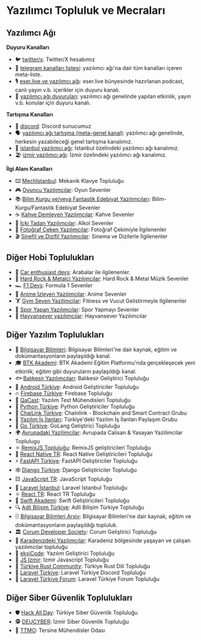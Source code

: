 # Yazılımcı Topluluk ve Mecraları

## Yazılımcı Ağı

**Duyuru Kanalları**

- 🐦 [twitter/x](https://x.com/yazilimciagi): Twitter/X hesabımız  
- 📢 [telegram kanalları listesi](https://t.me/yazilimciagi_kanallar): yazılımcı ağı'na dair tüm kanalları içeren meta-liste.  
- 🎙️ [eser.live ve yazılımcı ağı](https://t.me/eserlive): eser.live bünyesinde hazırlanan podcast, canlı yayın v.b. içerikler için duyuru kanalı.  
- 📣 [yazılımcı ağı duyuruları](https://t.me/yazilimciagi): yazılımcı ağı genelinde yapılan etkinlik, yayın v.b. konular için duyuru kanalı.  

**Tartışma Kanalları**

- 💬 [discord](https://discord.com/invite/ckS4huSvEk): Discord sunucumuz  
- 🗣️ [yazılımcı ağı tartışma (meta-genel kanal)](https://t.me/yazilimciagi_tartisma): yazılımcı ağı genelinde, herkesin yazabileceği genel tartışma kanalımız.  
- 🌆 [istanbul yazılımcı ağı](https://t.me/yazilimciagi_istanbul): İstanbul özelindeki yazılımcı ağı kanalımız.  
- 🏖️ [izmir yazılımcı ağı](https://t.me/yazilimciagi_izmir): İzmir özelindeki yazılımcı ağı kanalımız.  

**İlgi Alanı Kanalları**

- ⌨️ [MechIstanbul](https://t.me/mechistanbul): Mekanik Klavye Topluluğu  
- 🎮 [Oyuncu Yazılımcılar](https://t.me/oyunyazilim): Oyun Sevenler  
- 📚 [Bilim Kurgu ve/veya Fantastik Edebiyat Yazılımcıları](https://t.me/bilimkurguyazilim): Bilim-Kurgu/Fantastik Edebiyat Sevenler  
- ☕ [Kahve Demleyen Yazılımcılar](https://t.me/kahveciyazilimcilar): Kahve Sevenler  
- 🍷 [İçki Tadan Yazılımcılar](https://t.me/ickiyazilim): Alkol Sevenler  
- 📸 [Fotoğraf Çeken Yazılımcılar](https://t.me/fotoyazilim): Fotoğraf Çekimiyle İlgilenenler  
- 🎬 [Sinefil ve Dizifil Yazılımcılar](https://t.me/sinefilyazilim): Sinema ve Dizilerle İlgilenenler  

## Diğer Hobi Toplulukları

- 🚗 [Car enthusiast devs](https://t.me/+xU-UOaFbB6JhN2Jk): Arabalar ile ilgilenenler.  
- 🎸 [Hard Rock & Metalci Yazılımcılar](https://t.me/joinchat/N8l4vy7jdDRhZjQ8): Hard Rock & Metal Müzik Sevenler  
- 🏎️ [F1 Devs](https://t.me/joinchat/g6H_CIcjNe8xNzk0): Formula 1 Sevenler  
- 🍥 [Anime İzleyen Yazılımcılar](https://t.me/anime_devel): Anime Sevenler  
- 🏋️ [Gym Seven Yazilimcilar](https://t.me/+30Y0wobsgolmYmU0): Fitness ve Vucut Gelistirmeyle Ilgilenenler  
- 🤸 [Spor Yapan Yazılımcılar](https://t.me/+xUsdvfZUGdNjZDk0): Spor Yapmayı Sevenler  
- 🐾 [Hayvansever yazılımcılar](https://t.me/+0Gp7pqbfUkAyN2Rk): Hayvansever Yazılımcılar

## Diğer Yazılım Toplulukları

- 🧠 [Bilgisayar Bilimleri](https://t.me/computersciencelab): Bilgisayar Bilimleri'ne dair kaynak, eğitim ve dokümantasyonların paylaşıldığı kanal.  
- 🎓 [BTK Akademi](https://t.me/BTKAkademiKurumsal): BTK Akademi Eğitim Platformu'nda gerçekleşecek yeni etkinlik, eğitim gibi duyuruların paylaşıldığı kanal.  
- 🐟 [Balıkesir Yazılımcıları](https://t.me/+L-56tXetd34yYTdk): Balıkesir Geliştirici Topluluğu  
- 🤖 [Android Türkiye](https://t.me/androidturkey): Android Geliştiriciler Topluluğu  
- 🔥 [Firebase Türkiye](https://t.me/firebasetr): Firebase Topluluğu  
- 🧪 [QaCast](https://t.me/joinchat/KG3RmhohFlyjFtfL6G-L-g): Yazılım Test Mühendisleri Topluluğu  
- 🐍 [Python Türkiye](https://t.me/python_tr): Python Geliştiriciler Topluluğu  
- 🔗 [ChaiLink Türkiye](https://t.me/ChainLinkTR): Chainlink - Blockchain and Smart Contract Grubu  
- 💼 [Yazılım İş İlanları](https://t.me/yazilimisilanlarigrubu): Türkiye'deki Yazılım İş İlanları Paylaşım Grubu  
- 🐹 [Go Türkiye](https://t.me/golangturkiye): GoLang Geliştirici Topluluğu  
- 🌍 [Avrupadaki Yazilimcilar](https://t.me/+5sp0h9uJ-wNhNmI0): Avrupada Calisan & Yasayan Yazilimcilar Toplulugu  
- ⚛️ [RemixJS Topluluğu](https://t.me/+iWXQtKBmgDA1N2Q0): RemixJS geliştiricileri Topluluğu  
- 📱 [React Native TR](https://t.me/+vCc5FfyDe3U2YmI0): React Native Geliştiricileri Topluluğu  
- ⚡ [FastAPI Türkiye](https://t.me/fastapi_turkey): FastAPI Geliştiriciler Topluluğu  
- 🕸️ [Django Türkiye](https://t.me/django_turkey): Django Geliştiriciler Topluluğu  
- 🟨 [JavaScript TR](https://t.me/JavaScriptTR): JavaScript Topluluğu  
- 🧱 [Laravel İstanbul](https://t.me/laravelistanbul): Laravel İstanbul Topluluğu  
- ⚛️ [React TR](https://t.me/ReactTR): React TR Topluluğu  
- 🍎 [Swift Akademi](https://t.me/swiftakademi): Swift Geliştiricileri Topluluğu  
- 🔍 [Adli Bilişim Türkiye](https://t.me/AdliBilisimTurkiye): Adli Bilişim Türkiye Topluluğu  
- 🗄️ [Bilgisayar Bilimleri Arşiv](https://t.me/csarchive): Bilgisayar Bilimleri'ne dair kaynak, eğitim ve dokümantasyonların paylaşıldığı topluluk.  
- 🏛️ [Corum Developer Society](https://t.me/+9AnE8LStu-w0MGQ5): Corum Geliştirici Topluluğu  
- 🌊 [Karadenizdeki Yazılımcılar](https://t.me/blackseadevs): Karadeniz bölgesinde yaşayan ve çalışan yazılımcılar topluluğu  
- 🧵 [ekşiCode](https://www.eksicode.org/telegram-gruplari): Yazılım Geliştirici Topluluğu  
- 🧪 [JS Izmir](https://t.me/js_izmir): Izmir Javascript Topluluğu  
- 🦀 [Türkiye Rust Community](https://bento.me/turkiye-rust-community): Türkiye Rust Dili Topluluğu
- 🧱 [Laravel Türkiye](https://discord.gg/invite/laravel-turkiye-901589011192238100): Laravel Türkiye Discord Topluluğu
- 🧱 [Laravel Türkiye Forum](https://laravel.gen.tr): Laravel Türkiye Forum Topluluğu

## Diğer Siber Güvenlik Toplulukları

- 🛡️ [Hack All Day](https://t.me/hackallday): Türkiye Siber Güvenlik Topluluğu  
- 🕵️ [DEUCYBER](https://t.me/deucyber): İzmir Siber Güvenlik Topluluğu  
- 🧬 [TTMO](https://t.me/ttmo_O): Tersine Mühendisler Odası
